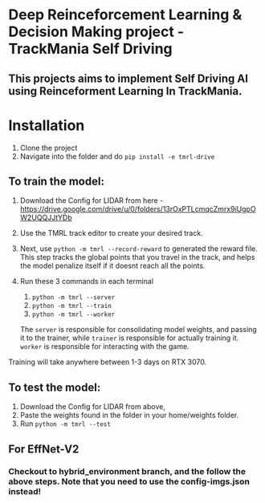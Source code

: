 # Deep Reinceforcement Learning & Decision Making project - TrackMania Self Driving

## This projects aims to implement Self Driving AI using Reinceforment Learning In TrackMania. 

# Installation
1) Clone the project
2) Navigate into the folder and do `pip install -e tmrl-drive`

## To train the model:
1) Download the Config for LIDAR from here - https://drive.google.com/drive/u/0/folders/13rOxPTLcmqcZmrx9iUgpOW2UQQJJtYDb
2) Use the TMRL track editor to create your desired track.
3) Next, use `python -m tmrl --record-reward` to generated the reward file. This step tracks the global points that you travel in the track, and helps the model penalize itself if it doesnt reach all the points.
4) Run these 3 commands in each terminal
   1) `python -m tmrl --server`
   1) `python -m tmrl --train`
   1) `python -m tmrl --worker`
   
   The `server` is responsible for consolidating model weights, and passing it to the trainer, while `trainer` is responsible for actually training it. `worker` is responsible for interacting with the game.

Training will take anywhere between 1-3 days on RTX 3070.

## To test the model:
1) Download the Config for LIDAR from above,
2) Paste the weights found in the folder in your home/weights folder.
3) Run `python -m tmrl --test` 

## For EffNet-V2
### **Checkout to hybrid_environment branch, and the follow the above steps. Note that you need to use the config-imgs.json instead!**
